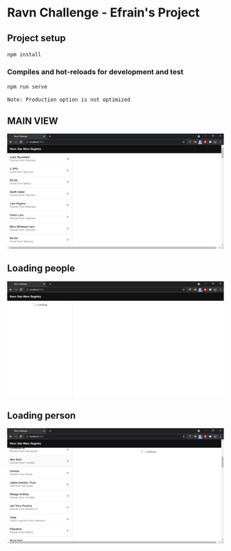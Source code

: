 # Ravn Challenge - Efrain's Project

## Project setup
```
npm install
```

### Compiles and hot-reloads for development and test
```
npm run serve
```

    Note: Production option is not optimized 

## MAIN VIEW

<img src="docs/img/main.png">

## Loading people


<img src="docs/img/loading-people.png">

## Loading person

<img src="docs/img/loading-person.png">


